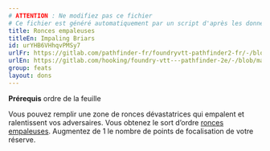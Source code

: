 ```yaml
---
# ATTENTION : Ne modifiez pas ce fichier
# Ce fichier est généré automatiquement par un script d'après les données du module Foundry VTT officiel et de sa traduction
title: Ronces empaleuses
titleEn: Impaling Briars
id: urYHB6VHhqvPMSy7
urlFr: https://gitlab.com/pathfinder-fr/foundryvtt-pathfinder2-fr/-/blob/master/data/feats/urYHB6VHhqvPMSy7.htm
urlEn: https://gitlab.com/hooking/foundry-vtt---pathfinder-2e/-/blob/master/packs/data/feats.db/impaling-briars.json
group: feats
layout: dons
---
```

**Prérequis** ordre de la feuille

Vous pouvez remplir une zone de ronces dévastatrices qui empalent et ralentissent vos adversaires. Vous obtenez le sort d’ordre [ronces empaleuses](ronces-empaleuses.md). Augmentez de 1 le nombre de points de focalisation de votre réserve.


